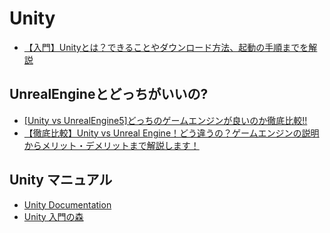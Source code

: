 # Unity
- [【入門】Unityとは？できることやダウンロード方法、起動の手順までを解説](https://www.modis.co.jp/candidate/insight/column_96)

## UnrealEngineとどっちがいいの?
- [[Unity vs UnrealEngine5]どっちのゲームエンジンが良いのか徹底比較!!](https://zenn.dev/daichi_gamedev/articles/unity-vs-unrealengine#%E7%B5%90%E8%AB%96)
- [【徹底比較】Unity vs Unreal Engine！どう違うの？ゲームエンジンの説明からメリット・デメリットまで解説します！](https://www.geekly.co.jp/column/cat-webgame/1903_051/)

## Unity マニュアル
- [Unity Documentation](https://docs.unity3d.com/ja/2019.3/Manual/UnityBasics.html)
- [Unity 入門の森](https://3dunity.org/)